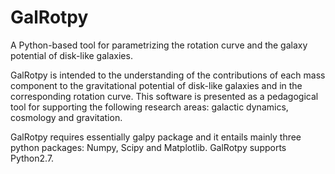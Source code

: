 # GalRotpy

A Python-based tool for parametrizing the rotation curve and the galaxy potential of disk-like galaxies.


GalRotpy is intended to the understanding of the contributions of each mass component to the gravitational potential of disk-like galaxies and in the corresponding rotation curve. This software is presented as a pedagogical tool for supporting the following research areas: galactic dynamics, cosmology and gravitation.

GalRotpy requires essentially galpy package and it entails mainly three python packages: Numpy, Scipy and Matplotlib. GalRotpy supports Python2.7.
